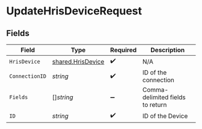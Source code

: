 # UpdateHrisDeviceRequest


## Fields

| Field                                                         | Type                                                          | Required                                                      | Description                                                   |
| ------------------------------------------------------------- | ------------------------------------------------------------- | ------------------------------------------------------------- | ------------------------------------------------------------- |
| `HrisDevice`                                                  | [shared.HrisDevice](../../../pkg/models/shared/hrisdevice.md) | :heavy_check_mark:                                            | N/A                                                           |
| `ConnectionID`                                                | *string*                                                      | :heavy_check_mark:                                            | ID of the connection                                          |
| `Fields`                                                      | []*string*                                                    | :heavy_minus_sign:                                            | Comma-delimited fields to return                              |
| `ID`                                                          | *string*                                                      | :heavy_check_mark:                                            | ID of the Device                                              |